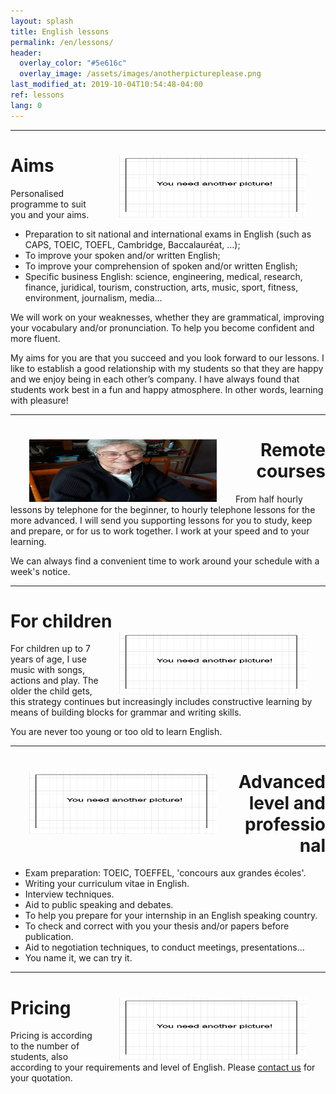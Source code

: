 ```yaml
---
layout: splash
title: English lessons
permalink: /en/lessons/
header:
  overlay_color: "#5e616c"
  overlay_image: /assets/images/anotherpictureplease.png
last_modified_at: 2019-10-04T10:54:48-04:00
ref: lessons
lang: 0
---
```


---

# Aims <img style="float: right;" src="/assets/images/anotherpictureplease.png" width="300" height="100" hspace="30">


Personalised programme to suit you and your aims.
-	Preparation to sit national and international exams in English (such as CAPS, TOEIC, TOEFL, Cambridge, Baccalauréat, ...);
-	To improve your spoken and/or written English;
-	To improve your comprehension of spoken and/or written English;
-	Specific business English: science, engineering, medical, research, finance, juridical, tourism, construction, arts, music, sport, fitness, environment, journalism, media…

We will work on your weaknesses, whether they are grammatical, improving your vocabulary and/or pronunciation. To help you become confident and more fluent.

My aims for you are that you succeed and you look forward to our lessons.  I like to establish a good relationship with my students so that they are happy and we enjoy being in each other’s company. I have always found that students work best in a fun and happy atmosphere.  In other words, learning with pleasure!




---

<div style="text-align: right"> <h1 id="Remote_courses"> <img style="float: left;" src="/assets/images/mum_headphone_c.png" width="300" height="100" hspace="30"> Remote courses </h1> </div> 
  

From half hourly lessons by telephone for the beginner, to hourly telephone lessons for the more advanced.  I will send you supporting lessons for you to study, keep and prepare, or for us to work together. I work at your speed and to your learning.

We can always find a convenient time to work around your schedule with a week's notice.

___

# For children  <img style="float: right;" src="/assets/images/anotherpictureplease.png" width="300" height="100" hspace="30">


For children up to 7 years of age, I use music with songs, actions and play.  The older the child gets, this strategy continues but increasingly includes constructive learning by means of building blocks for grammar and writing skills.

You are never too young or too old to learn English.

---

<div style="text-align: right"> <h1 id="advanced_levl"> <img style="float: left;" src="/assets/images/anotherpictureplease.png" width="300" height="100" hspace="30"> Advanced level and professional </h1> </div> 

- Exam preparation: TOEIC, TOEFFEL, 'concours aux grandes écoles'.
- Writing your curriculum vitae in English.
- Interview techniques.
- Aid to public speaking and debates.
- To help you prepare for your internship in an English speaking country.
- To check and correct with you your thesis and/or papers before publication.
- Aid to negotiation techniques, to conduct meetings, presentations... 
- You name it, we can try it.



---

# Pricing  <img style="float: right;" src="/assets/images/anotherpictureplease.png" width="300" height="100" hspace="30">
  
Pricing is according to the number of students, also according to your requirements and level of English.  Please [contact us](/contact/) for your quotation.
